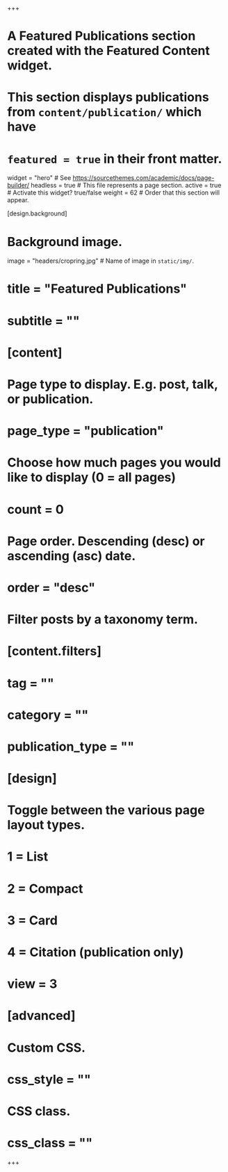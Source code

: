 +++
# A Featured Publications section created with the Featured Content widget.
# This section displays publications from `content/publication/` which have
# `featured = true` in their front matter.

widget = "hero"  # See https://sourcethemes.com/academic/docs/page-builder/
headless = true  # This file represents a page section.
active = true  # Activate this widget? true/false
weight = 62  # Order that this section will appear.

[design.background]
  # Background image.
  image = "headers/cropring.jpg"  # Name of image in `static/img/`.


# title = "Featured Publications"
# subtitle = ""

# [content]
  # Page type to display. E.g. post, talk, or publication.
 #  page_type = "publication"
  
  # Choose how much pages you would like to display (0 = all pages)
 #  count = 0

  # Page order. Descending (desc) or ascending (asc) date.
 #  order = "desc"

  # Filter posts by a taxonomy term.
 #  [content.filters]
   # tag = ""
   # category = ""
   # publication_type = ""
  
# [design]
  # Toggle between the various page layout types.
  #   1 = List
  #   2 = Compact
  #   3 = Card
  #   4 = Citation (publication only)
 # view = 3
   
  
# [advanced]
 # Custom CSS. 
 # css_style = ""
 
 # CSS class.
 # css_class = ""
+++
<br>
<br>
<br>
<br>
<br>
<br>
<br>
<br>
<br>

